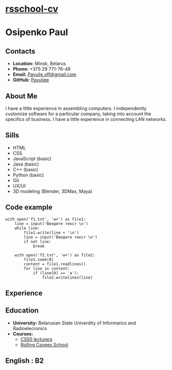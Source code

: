 # [rsschool-cv](https://pavuliee.github.io/rsschool-cv/index.html "link Pavuliee")
# Osipenko Paul

## Contacts
+ __Location:__ Minsk, Belarus
+ __Phone:__ +375 29 771-76-48
+ __Email:__ Pavulie.off@gmail.com
+ __GitHub:__ [Pavuliee](https://github.com/Pavuliee "link Pavuliee")

## About Me
I have a little experience in assembling computers.
I independently customize software for a particular company,
taking into account the specifics of business. I have a little
experience in connecting LAN networks.

## Sills
+ HTML
+ CSS
+ JavaScript (basic)
+ Java (basic)
+ C++ (basic)
+ Python (basic)
+ Git
+ UX/UI
+ 3D modeling (Blender, 3DMax, Maya)

## Code example 
```
with open('f1.txt', 'w+') as file1:
    line = input('Введите текст \n')
    while line:
        file1.write(line + '\n')
        line = input('Введите текст \n')
        if not line:
            break

    with open('f2.txt', 'w+') as file2:
        file1.seek(0)
        content = file1.readlines()
        for line in content:
            if (line[0] == 'a'):
                file2.writelines(line)
```

## Experience

## Education

+ __University:__ Belarusian State Univerdity of Informarics and Radioelecronics
+ __Courses:__
  - [CS50 lecturers](https://www.youtube.com/channel/UCcabW7890RKJzL968QWEykA)
  - [Rolling Csopes School](https://rs.school/)
 
## English : __B2__
